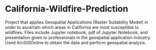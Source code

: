 # California-Wildfire-Prediction
Project that applies Geospatial Applications (Raster Suitability Model) in order to ascertain which areas in California are most susceptible to wildfires. Files include Jupyter notebook, pdf of Jupyter Notebook, and presentation given to professionals in the geospatial application industry. Used ArcGISOnline to obtain the data and perform geospatial analysis.
